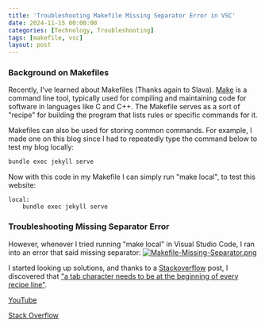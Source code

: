 ```yaml
---
title: 'Troubleshooting Makefile Missing Separator Error in VSC'
date: 2024-11-15 00:00:00
categories: [Technology, Troubleshooting]
tags: [makefile, vsc]
layout: post
---
```


### Background on Makefiles

Recently, I've learned about Makefiles (Thanks again to Slava). [Make](https://en.wikipedia.org/wiki/Make_(software)#Makefile) is a command line tool, typically used for compiling and maintaining code for software in languages like C and C++. The Makefile serves as a sort of "recipe" for building the program that lists rules or specific commands for it. 

Makefiles can also be used for storing common commands. For example, I made one on this blog since I had to repeatedly type the command below to test my blog locally:

```bash
bundle exec jekyll serve
```

Now with this code in my Makefile I can simply run "make local", to test this website:
```make
local:
	bundle exec jekyll serve
```

### Troubleshooting Missing Separator Error

However, whenever I tried running "make local" in Visual Studio Code, I ran into an error that said missing separator:
[![Makefile-Missing-Separator.png](https://i.postimg.cc/XNzdB10N/Makefile-Missing-Separator.png)](https://postimg.cc/hhVfHrjN)

I started looking up solutions, and thanks to a [Stackoverflow](https://stackoverflow.com/questions/16931770/makefile4-missing-separator-stop) post, I discovered that ["a tab character needs to be at the beginning of every recipe line"](https://www.gnu.org/software/make/manual/make.html#Rule-Introduction).

[YouTube](https://www.youtube.com/watch?v=MOdWPA07bMU&ab_channel=RuiWang)

[Stack Overflow](https://stackoverflow.com/questions/16931770/makefile4-missing-separator-stop)
